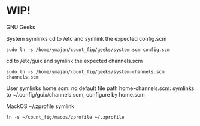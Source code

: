 # WIP!

GNU Geeks

System symlinks
cd to /etc and symlink the expected config.scm
```
sudo ln -s /home/ymajan/count_fig/geeks/system.scm config.scm
```

cd to /etc/guix and symlink the expected channels.scm
```
sudo ln -s /home/ymajan/count_fig/geeks/system-channels.scm channels.scm
```

User symlinks
home.scm: no default file path
home-channels.scm: symlinks to ~/.config/guix/channels.scm, configure by home.scm


MackOS
~/.zprofile symlink
```
ln -s ~/count_fig/macos/zprofile ~/.zprofile
```
